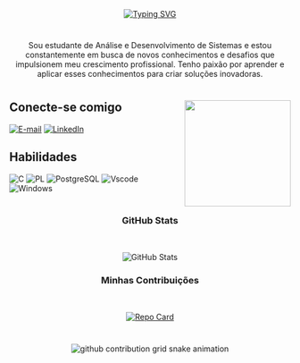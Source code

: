 <div align="center">
  <a href="https://git.io/typing-svg">
    <img src="https://readme-typing-svg.demolab.com?font=Fira+Code&weight=500&size=22&pause=1000&color=FF84C6&center=true&vCenter=true&width=524&lines=%E2%8A%B9+Ol%C3%A1,+eu+sou+a+Bruna!+%CB%99%CA%95%CB%99+%E2%8A%B9" alt="Typing SVG">
  </a>
</div>

#

<p align="center">Sou estudante de Análise e Desenvolvimento de Sistemas e estou constantemente em busca de novos conhecimentos e desafios que impulsionem meu crescimento profissional. Tenho paixão por aprender e aplicar esses conhecimentos para criar soluções inovadoras.
  
#

<img align="right" alt="" height="190px" src="./src/study.gif">

## Conecte-se comigo

[![E-mail](https://img.shields.io/badge/-Email-ff84c6?style=for-the-badge&logo=microsoft-outlook&logoColor=fff)](mailto:brunamoreirassboo@gmail.com)
[![LinkedIn](https://img.shields.io/badge/LinkedIn-ff84c6?style=for-the-badge&logo=linkedin&logoColor=fff)](https://www.linkedin.com/in/bruna-souza-b1390118a/)



## Habilidades

<div align="left">

![C](https://img.shields.io/badge/-fff?style=for-the-badge&logo=c&logoColor=black)
![PL](https://img.shields.io/badge/SQL-FFFFFF?style=for-the-badge&logo=oracle&logoColor=fff&labelColor=fff&color=fff)
![PostgreSQL](https://img.shields.io/badge/PostgreSQL-fff?style=for-the-badge&logo=postgresql)
![Vscode](https://img.shields.io/badge/Vscode-fff?style=for-the-badge&logo=visual-studio-code&logoColor=fff)
![Windows](https://img.shields.io/badge/Windows-fff?style=for-the-badge&logo=windows&logoColor=fff)

#

<div style="text-align: center;" align="center">
  <h3> GitHub Stats </h3>
  <br>

![GitHub Stats](https://github-readme-stats.vercel.app/api?username=Bruna-Moreira23&theme=transparent&bg_color=fff&border_color=30A3DC&show_icons=true&icon_color=30A3DC&title_color=E94D5F&text_color=FFF)

<div style="text-align: center;" align="center">
  <h3> Minhas Contribuições </h3>
  <br>

[![Repo Card](https://github-readme-stats.vercel.app/api/pin/?username=Bruna-Moreira23&repo=dio-lab-open-source&bg_color=fff&border_color=30A3DC&show_icons=true&icon_color=30A3DC&title_color=E94D5F&text_color=FFF)](https://github.com/Bruna-Moreira23/dio-lab-open-source)

#

<picture>
  <source media="(prefers-color-scheme: dark)" srcset="https://raw.githubusercontent.com/Bruna-Moreira23/Bruna-Moreira23/output/github-contribution-grid-snake-dark.svg">
  <source media="(prefers-color-scheme: light)" srcset="https://raw.githubusercontent.com/Bruna-Moreira23/Bruna-Moreira23/output/github-contribution-grid-snake.svg">
  <img alt="github contribution grid snake animation" src="https://raw.githubusercontent.com/Bruna-Moreira23/Bruna-Moreira23/output/github-contribution-grid-snake.svg">
</picture>
